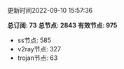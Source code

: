 更新时间2022-09-10 15:57:36

**总订阅: 73**
**总节点: 2843**
**有效节点: 975**
- ss节点: 585
- v2ray节点: 327
- trojan节点: 63

